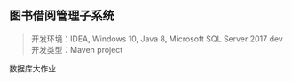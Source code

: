 ## 图书借阅管理子系统
> 开发环境：IDEA, Windows 10, Java 8, Microsoft SQL Server 2017 dev  
> 开发类型：Maven project

数据库大作业
